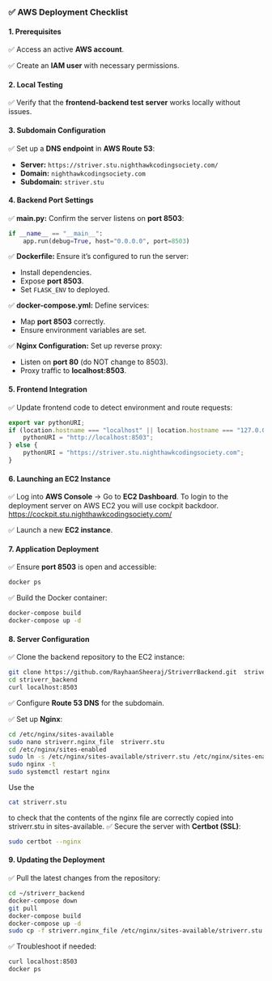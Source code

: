 ### ✅ **AWS Deployment Checklist**

#### **1. Prerequisites**
✅ Access an active **AWS account**.

✅ Create an **IAM user** with necessary permissions.

#### **2. Local Testing**
✅ Verify that the **frontend-backend test server** works locally without issues.

#### **3. Subdomain Configuration**
✅ Set up a **DNS endpoint** in **AWS Route 53**:
  - **Server:** `https://striver.stu.nighthawkcodingsociety.com/`
  - **Domain:** `nighthawkcodingsociety.com`
  - **Subdomain:** `striver.stu`

#### **4. Backend Port Settings**
✅ **main.py:** Confirm the server listens on **port 8503**:
  ```python
  if __name__ == "__main__":
      app.run(debug=True, host="0.0.0.0", port=8503)
  ```
✅ **Dockerfile:** Ensure it’s configured to run the server:
  - Install dependencies.
  - Expose **port 8503**.
  - Set `FLASK_ENV` to deployed.

✅ **docker-compose.yml:** Define services:
  - Map **port 8503** correctly.
  - Ensure environment variables are set.

✅ **Nginx Configuration:** Set up reverse proxy:
  - Listen on **port 80** (do NOT change to 8503).
  - Proxy traffic to **localhost:8503**.

#### **5. Frontend Integration**
✅ Update frontend code to detect environment and route requests:
  ```javascript
  export var pythonURI;
  if (location.hostname === "localhost" || location.hostname === "127.0.0.1") {
      pythonURI = "http://localhost:8503";
  } else {
      pythonURI = "https://striver.stu.nighthawkcodingsociety.com";
  }
  ```

#### **6. Launching an EC2 Instance**
✅ Log into **AWS Console** → Go to **EC2 Dashboard**. To login to the deployment server on AWS EC2 you will use cockpit backdoor. https://cockpit.stu.nighthawkcodingsociety.com/

✅ Launch a new **EC2 instance**.

#### **7. Application Deployment**
✅ Ensure **port 8503** is open and accessible:
  ```bash
  docker ps
  ```
✅ Build the Docker container:
  ```bash
  docker-compose build
  docker-compose up -d
  ```

#### **8. Server Configuration**
✅ Clone the backend repository to the EC2 instance:
  ```bash
  git clone https://github.com/RayhaanSheeraj/StriverrBackend.git  striverr_backend
  cd striverr_backend
  curl localhost:8503
  ```
✅ Configure **Route 53 DNS** for the subdomain.

✅ Set up **Nginx**:
  ```bash
  cd /etc/nginx/sites-available
  sudo nano striverr.nginx_file  striverr.stu
  cd /etc/nginx/sites-enabled
  sudo ln -s /etc/nginx/sites-available/striverr.stu /etc/nginx/sites-enabled
  sudo nginx -t
  sudo systemctl restart nginx
  ```
Use the
  ```bash
  cat striverr.stu
  ```
to check that the contents of the nginx file are correctly copied into striverr.stu in sites-available.
✅ Secure the server with **Certbot (SSL)**:
  ```bash
  sudo certbot --nginx
  ```

#### **9. Updating the Deployment**
✅ Pull the latest changes from the repository:
  ```bash
  cd ~/striverr_backend
  docker-compose down
  git pull
  docker-compose build
  docker-compose up -d
  sudo cp -f striverr.nginx_file /etc/nginx/sites-available/striverr.stu
  ```
✅ Troubleshoot if needed:
  ```bash
  curl localhost:8503
  docker ps
  ```